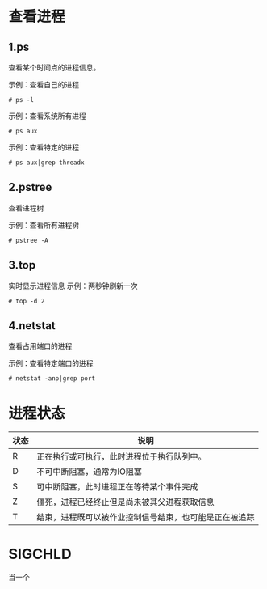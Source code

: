 # 查看进程
## 1.ps
查看某个时间点的进程信息。

示例：查看自己的进程
```
# ps -l
```

示例：查看系统所有进程
```
# ps aux
```

示例：查看特定的进程
```
# ps aux|grep threadx
```

## 2.pstree
查看进程树

示例：查看所有进程树
```
# pstree -A
```

## 3.top
实时显示进程信息
示例：两秒钟刷新一次
```
# top -d 2
```

## 4.netstat
查看占用端口的进程

示例：查看特定端口的进程
```
# netstat -anp|grep port
```

# 进程状态
|状态|说明|
|--|--|
|R|正在执行或可执行，此时进程位于执行队列中。|
|D|不可中断阻塞，通常为IO阻塞|
|S|可中断阻塞，此时进程正在等待某个事件完成|
|Z|僵死，进程已经终止但是尚未被其父进程获取信息|
|T|结束，进程既可以被作业控制信号结束，也可能是正在被追踪|

# SIGCHLD
当一个
